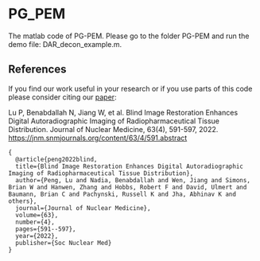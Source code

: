 # PG_PEM
The matlab code of PG-PEM. Please go to the folder PG-PEM and run the demo file: DAR_decon_example.m.
## References
If you find our work useful in your research or if you use parts of this code please consider citing our [paper](https://jnm.snmjournals.org/content/63/4/591.abstract):

Lu P, Benabdallah N, Jiang W, et al. Blind Image Restoration Enhances Digital Autoradiographic Imaging of Radiopharmaceutical Tissue Distribution. Journal of Nuclear Medicine, 63(4), 591-597, 2022. https://jnm.snmjournals.org/content/63/4/591.abstract

```
{
  @article{peng2022blind,
  title={Blind Image Restoration Enhances Digital Autoradiographic Imaging of Radiopharmaceutical Tissue Distribution},
  author={Peng, Lu and Nadia, Benabdallah and Wen, Jiang and Simons, Brian W and Hanwen, Zhang and Hobbs, Robert F and David, Ulmert and Baumann, Brian C and Pachynski, Russell K and Jha, Abhinav K and others},
  journal={Journal of Nuclear Medicine},
  volume={63},
  number={4},
  pages={591--597},
  year={2022},
  publisher={Soc Nuclear Med}
}
```
